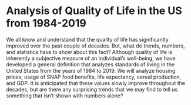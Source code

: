 # Analysis of Quality of Life in the US from 1984-2019
We all know and understand that the quality of life has significantly improved over the past couple of decades. But, what do trends, numbers, and statistics have to show about this fact? Although quality of life is inherently a subjective measure of an individual’s well-being, we have developed a general definition that analyzes standards of living in the United States from the years of 1984 to 2019. We will analyze housing prices, usage of SNAP food benefits, life expectancy, cereal production, and GDP. It is anticipated that these values slowly improve throughout the decades, but are there any surprising trends that we may find to tell us something that isn’t shown with numbers alone?
